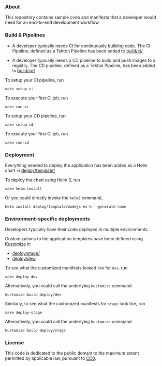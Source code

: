 

### About

This repository contains sample code and manifests that a developer would need
for an end-to-end development workflow.

### Build & Pipelines

- A developer typically needs CI for continuously building code. 
The CI Pipeline, defined as a Tekton Pipeline has been added to [build/ci/](../e2e/build/ci)

- A developer typically needs a CD pipeline to build and push images to a registry. 
The CD pipeline, defined as a Tekton Pipeline, has been added to [build/cd/](../e2e/build/cd)


To setup your CI pipeline, run
```
make setup-ci
```

To execute your first CI job, run
```
make run-ci
```

To setup your CD pipeline, run
```
make setup-cd
```

To execute your first CI job, run
```
make run-cd
```

### Deployment

Everything needed to deploy the application has been added as a Helm chart in [deploy/template/](../e2e/deploy/template)

To deploy the chart using Helm 3, run 
```
make helm-install
```
Or you could directly invoke the `helm3` command,

```
helm install deploy/template/nodejs-ex-k --generate-name

```


### Environment-specific deployments

Developers typically have their code deployed in multiple environments. 

Customizations to the application templates have been defined using [Kustomize](https://github.com/kubernetes-sigs/kustomize)
 in 
- [deploy/stage/](../e2e/deploy/stage)  
- [deploy/dev/](../e2e/deploy/dev) 

To see what the customized manifests looked like for `dev`, run

```
make deploy-dev
```

Alternatively, you could call the underlying `kustomize` command
```
kustomize build deploy/dev
```

Similarly, to see what the customized manifests for `stage` look like, run


```
make deploy-stage
```


Alternatively, you could call the underlying `kustomize` command
```
kustomize build deploy/stage
```


### License

This code is dedicated to the public domain to the maximum extent permitted by applicable law, pursuant to [CC0](http://creativecommons.org/publicdomain/zero/1.0/).
